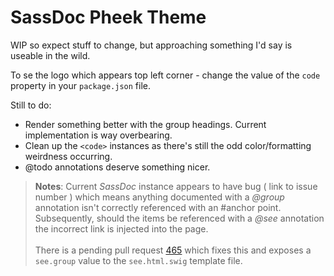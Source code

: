 # SassDoc Pheek Theme

WIP so expect stuff to change, but approaching something I'd say is useable in the wild.

To se the logo which appears top left corner - change the value of the ```code``` property in your ```package.json``` file.

Still to do:

- Render something better with the group headings. Current implementation is way overbearing.
- Clean up the ```<code>``` instances as there's still the odd color/formatting weirdness occurring.
- @todo annotations deserve something nicer.


> **Notes**:
  Current _SassDoc_ instance appears to have bug ( link to issue number ) which means anything documented with a _@group_ annotation isn't correctly referenced with an #anchor point. Subsequently, should the items be referenced with a _@see_ annotation the incorrect link is injected into the page.<br><br>There is a pending pull request [465](https://github.com/SassDoc/sassdoc/pull/465) which fixes this and exposes a ```see.group``` value to the ```see.html.swig``` template file.
